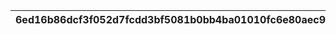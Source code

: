 |6ed16b86dcf3f052d7fcdd3bf5081b0bb4ba01010fc6e80aec96848a7e3ef2a6|b6603d15953043125f0b0cfde2ff58e5ebe8dd1a719664a89a4f2297383a182e|5e27923bb2287db1f79cf6118ce3dd5cf3d6b9d0ed28a61e5e361c1b8ffb3f8c|0c206f29e0098f9df49b69093c8a574e5e02ce96ae94c94214149d78ccd5c07d|
| --- | --- | --- | --- |